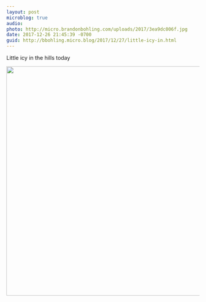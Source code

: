 ```yaml
---
layout: post
microblog: true
audio: 
photo: http://micro.brandonbohling.com/uploads/2017/3ea9dc006f.jpg
date: 2017-12-26 21:45:39 -0700
guid: http://bbohling.micro.blog/2017/12/27/little-icy-in.html
---
```

Little icy in the hills today

<img src="http://micro.brandonbohling.com/uploads/2017/3ea9dc006f.jpg" width="600" height="600" />
